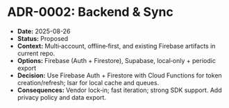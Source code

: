 # ADR-0002: Backend & Sync

* **Date:** 2025-08-26
* **Status:** Proposed
* **Context:** Multi‑account, offline‑first, and existing Firebase artifacts in current repo.
* **Options:** Firebase (Auth + Firestore), Supabase, local‑only + periodic export
* **Decision:** Use Firebase Auth + Firestore with Cloud Functions for token creation/refresh; Isar for local cache and queues.
* **Consequences:** Vendor lock‑in; fast iteration; strong SDK support. Add privacy policy and data export.
